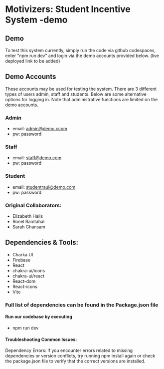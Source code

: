 # Motivizers: Student Incentive System -demo

## Demo
To test this system currently, simply run the code via github codespaces, enter "npm run dev" and login via the demo accounts provided below. 
(live deployed link to be added)

## Demo Accounts
These accounts may be used for testing the system. There are 3 different types of users admin, staff and students. Below are some alternative options for logging in.
Note that administrative functions are limited on the demo accounts.

### Admin
- email: admin@demo.ccom
- pw: password

### Staff
- email: staff@demo.com
- pw: password

### Student
- email: studentraul@demo.com
- pw: password

### Original Collaborators:
- Elizabeth Halls
- Ronel Ramtahal
- Sarah Ghansam

## Dependencies & Tools:
- Charka UI
- Firebase
- React
- chakra-ui/icons
- chakra-ui/react
- React-dom
- React-icons
- Vite

### Full list of dependencies can be found in the Package.json file

#### Run our codebase by executing
- npm run dev
  
#### Troubleshooting Common Issues:
Dependency Errors: If you encounter errors related to missing dependencies or version conflicts, try running npm install again or check the package.json file to verify that the correct versions are installed.


